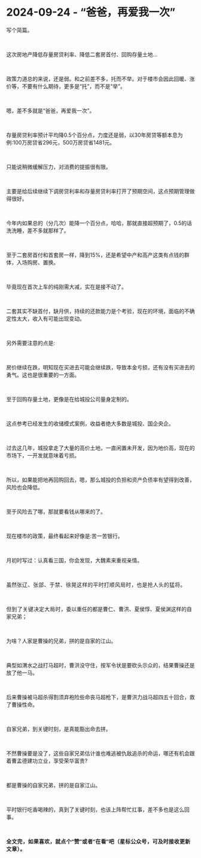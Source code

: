 # 2024-09-24 - “爸爸，再爱我一次”

<p style="visibility: visible;">写个简篇。</p><p style="visibility: visible;"><br style="visibility: visible;"></p><p style="visibility: visible;">这次房地产降低存量房贷利率、降低二套房首付、回购存量土地…</p><p style="visibility: visible;"><br style="visibility: visible;"></p><p style="visibility: visible;">政策力道总的来说，还是弱。和之前差不多，托而不举。对于楼市会因此回暖、涨价等，不要有什么期待，更多是“托”，而不是“举”。</p><p style="visibility: visible;"><br style="visibility: visible;"></p><p style="visibility: visible;">嗯，差不多就是“爸爸，再爱我一次”。</p><p style="visibility: visible;"><br style="visibility: visible;"></p><p style="visibility: visible;">存量房贷利率预计平均降0.5个百分点，力度还是弱，以30年房贷等额本息为例:100万房贷省296元，500万房贷省1481元。</p><p style="visibility: visible;"><br style="visibility: visible;"></p><p style="visibility: visible;">只能说稍微缓解压力，对消费的提振很有限。</p><p style="visibility: visible;"><br style="visibility: visible;"></p><p style="visibility: visible;">主要是给后续继续下调房贷利率和存量房贷利率打开了预期空间，这点预期管理做得很好。</p><p style="visibility: visible;"><br style="visibility: visible;"></p><p style="visibility: visible;">今年内如果总的（分几次）能降一个百分点，哈哈，那就直接超预期了，0.5的话洗洗睡，差不多就那样了。</p><p style="visibility: visible;"><br style="visibility: visible;"></p><p style="visibility: visible;">至于二套房首付和首套房一样，降到15%，还是希望中产和高产这类有点钱的群体，入场购房、置换。</p><p style="visibility: visible;"><br style="visibility: visible;"></p><p style="visibility: visible;">毕竟现在首次上车的纯刚需大减，实在是接不动了。</p><p style="visibility: visible;"><br style="visibility: visible;"></p><p style="visibility: visible;">二套其实不缺首付，缺月供，持续的还款能力是个考验，现在的环境，面临的不确定性太大，收入有可能出现变动。</p><p style="visibility: visible;"><br style="visibility: visible;"></p><p style="visibility: visible;">另外需要注意的点是:</p><p style="visibility: visible;"><br style="visibility: visible;"></p><p style="visibility: visible;">房价继续在跌，明知现在买进去可能会继续跌，导致本金亏损，还有没有买进去的勇气。这也是很重要的一方面。</p><p style="visibility: visible;"><br style="visibility: visible;"></p><p style="visibility: visible;">至于回购存量土地，更像是在给城投公司量身定制的。</p><p style="visibility: visible;"><br style="visibility: visible;"></p><p style="visibility: visible;">这点参考已经发生的收储模式案例，收益者绝大多数是城投、国企央企。</p><p style="visibility: visible;"><br style="visibility: visible;"></p><p style="visibility: visible;">过去这几年，城投拿走了大量的高价土地，一直闲置未开发，因为地价高，现在的市场下，一开发就意味着亏损。</p><p style="visibility: visible;"><br style="visibility: visible;"></p><p style="visibility: visible;">所以，如果能把地再回购回去，嗯，那么城投的负担和资产负债率有望得到改善，风险也会降低。</p><p><br></p><p>至于风险去了哪，那就要看钱从哪来的了。</p><p><br></p><p>现在楼市的政策，最终看起来好像是:苦一苦银行。</p><p><br></p><p>月初时写过：认真看三国，你会发现，大魏素来重视亲情。</p><p><br></p><p>虽然<span style="letter-spacing: 0.578px;text-wrap: wrap;"></span><span style="letter-spacing: 0.578px;text-wrap: wrap;">张辽、张郃、于禁、</span><span style="letter-spacing: 0.578px;text-wrap: wrap;">徐晃这样的</span><span style="letter-spacing: 0.578px;text-wrap: wrap;">平时</span><span style="letter-spacing: 0.578px;text-wrap: wrap;">打顺风局时，</span><span style="letter-spacing: 0.578px;text-wrap: wrap;">也是</span><span style="letter-spacing: 0.578px;text-wrap: wrap;">抢人头的猛将。</span></p><p><span style="letter-spacing: 0.578px;text-wrap: wrap;"><br></span></p><p><span style="letter-spacing: 0.578px;text-wrap: wrap;">但到了关键决定大局时，</span>委以重任的都是曹仁、曹洪、夏侯惇、夏侯渊这样的自家兄弟；</p><p><br></p><p>为啥？人家是曹操的兄弟，拼的是自家的江山。<br></p><p><br></p><p>典型如渭水之战打马超时，曹洪没守住，按军令状是要砍头示众的，结果曹操还是放了他一马。</p><p><br></p><p>后来曹操被马超杀得割须弃袍险些命丧马超枪下，是曹洪力战马超四五十回合，救了曹操性命。</p><p><br></p><p>自家兄弟，到关键时刻，是真能豁出命去拼。</p><p><br></p><p>不然曹操要是没了，这些自家兄弟估计谁也难逃被仇敌追杀的命运，哪还有机会跟着曹孟德建功立业，享受荣华富贵?</p><p><br></p><p>都是曹操的自家兄弟，拼的是自家江山。</p><p><br></p><p>平时银行吃香喝辣的，真到了关键时刻，也该上阵帮忙扛事，差不多也是这么回事。</p><p><br></p><p><span style="font-family: &quot;PingFang SC&quot;, system-ui, -apple-system, BlinkMacSystemFont, &quot;Helvetica Neue&quot;, &quot;Hiragino Sans GB&quot;, &quot;Microsoft YaHei UI&quot;, &quot;Microsoft YaHei&quot;, Arial, sans-serif;font-size: 14px;font-weight: 700;letter-spacing: 0.544px;text-wrap: wrap;background-color: rgb(255, 255, 255);">全文完，如果喜欢，就点个“赞”或者“在看”吧（星标公众号，可及时接收更新文章）。</span></p><p style="display: none;"><mp-style-type data-value="10000"></mp-style-type></p>